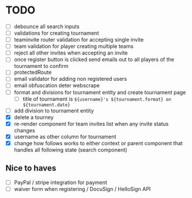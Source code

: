 # TODO

- [ ] debounce all search inputs
- [ ] validations for creating tournament
- [ ] teaminvite router validation for accepting single invite
- [ ] team validation for player creating multiple teams
- [ ] reject all other invites when accepting an invite
- [ ] once register button is clicked send emails out to all players of the tournament to confirm
- [ ] protectedRoute
- [ ] email validator for adding non registered users
- [ ] email obfuscation deter webscrape
- [ ] format and divisions for tournament entity and create tournament page
  - [ ] title of tournament is `${username}'s ${tournament.format} on ${tournament.date}`
- [ ] add division to tournament entity
- [x] delete a tourney
- [x] re-render component for team invites list when any invite status changes
- [x] username as other column for tournament
- [x] change how follows works to either context or parent component that handles all following state (search component)

## Nice to haves

- [ ] PayPal / stripe integration for payment
- [ ] waiver form when registering / DocuSign / HelloSign API
